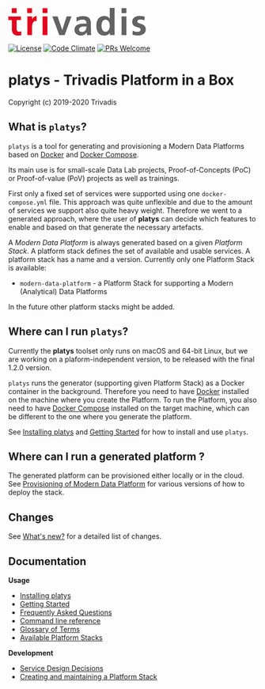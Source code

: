 ![](tri_logo_high.jpg)

[![License](http://img.shields.io/:license-Apache%202-blue.svg)](http://www.apache.org/licenses/LICENSE-2.0.txt)
[![Code Climate](https://codeclimate.com/github/codeclimate/codeclimate/badges/gpa.svg)](https://codeclimate.com/github/TrivadisPF/modern-data-platform-stack)
[![PRs Welcome](https://img.shields.io/badge/PRs-welcome-brightgreen.svg?style=flat-square)](http://makeapullrequest.com)

# platys - Trivadis Platform in a Box
Copyright (c) 2019-2020 Trivadis

## What is `platys`?

`platys` is a tool for generating and provisioning a Modern Data Platforms based on [Docker](https://www.docker.com/get-started) and [Docker Compose](https://docs.docker.com/compose/). 

Its main use is for small-scale Data Lab projects, Proof-of-Concepts (PoC) or Proof-of-value (PoV) projects as well as trainings.

First only a fixed set of services were supported using one `docker-compose.yml` file. This approach was quite unflexible and due to the amount of services we support also quite heavy weight. Therefore we went to a generated approach, where the user of **platys** can decide which features to enable and based on that generate the necessary artefacts.  

A _Modern Data Platform_ is always generated based on a given _Platform Stack_. A platform stack defines the set of available and usable services. A platform stack has a name and a version. Currently only one Platform Stack is available:

* `modern-data-platform` - a Platform Stack for supporting a Modern (Analytical) Data Platforms

In the future other platform stacks might be added.

## Where can I run `platys`?

Currently the **platys** toolset only runs on macOS and 64-bit Linux, but we are working on a plaform-independent version, to be released with the final 1.2.0 version. 

`platys` runs the generator (supporting given Platform Stack) as a Docker container in the background. Therefore you need to have [Docker](https://www.docker.com/get-started) installed on the machine where you create the Platform. To run the Platform, you also need to have [Docker Compose](https://docs.docker.com/compose/) installed on the target machine, which can be different to the one where you generate the platform.  

See [Installing platys](./documentation/install.md) and [Getting Started](./documentation/getting-started.md) for how to install and use `platys`.

## Where can I run a generated platform ?

The generated platform can be provisioned either locally or in the cloud. See [Provisioning of Modern Data Platform](./documentation/environment/README.md) for various versions of how to deploy the stack. 

## Changes 
See [What's new?](../documentation/changes.md) for a detailed list of changes.

## Documentation

**Usage**

* [Installing platys](./documentation/install.md)
* [Getting Started](./documentation/getting-started.md)
* [Frequently Asked Questions](./documentation/faq.md)
* [Command line reference](./documentation/command-line-ref.md)
* [Glossary of Terms](./documentation/glossary.md)
* [Available Platform Stacks](./platform-stacks)

**Development**

* [Service Design Decisions](./documentation/service-design.md)
* [Creating and maintaining a Platform Stack](./documentation/creating-and-maintaining-platform-stack.md)




